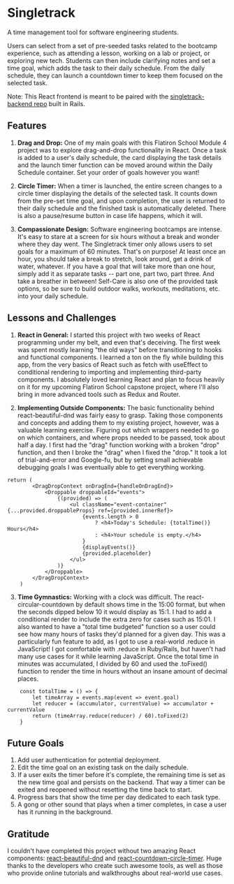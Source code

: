 # Singletrack

A time management tool for software engineering students.

Users can select from a set of pre-seeded tasks related to the bootcamp experience, such as attending a lesson, working on a lab or project, or exploring new tech. Students can then include clarifying notes and set a time goal, which adds the task to their daily schedule. From the daily schedule, they can launch a countdown timer to keep them focused on the selected task.

Note: This React frontend is meant to be paired with the [singletrack-backend repo](https://github.com/gjeffgolden/singletrack-backend) built in Rails.

## Features

1. **Drag and Drop:** One of my main goals with this Flatiron School Module 4 project was to explore drag-and-drop functionality in React. Once a task is added to a user's daily schedule, the card displaying the task details and the launch timer function can be moved around within the Daily Schedule container. Set your order of goals however you want!

2. **Circle Timer:** When a timer is launched, the entire screen changes to a circle timer displaying the details of the selected task. It counts down from the pre-set time goal, and upon completion, the user is returned to their daily schedule and the finished task is automatically deleted. There is also a pause/resume button in case life happens, which it will.

3. **Compassionate Design:** Software engineering bootcamps are intense. It's easy to stare at a screen for six hours without a break and wonder where they day went. The Singletrack timer only allows users to set goals for a maximum of 60 minutes. That's on purpose! At least once an hour, you should take a break to stretch, look around, get a drink of water, whatever. If you have a goal that will take more than one hour, simply add it as separate tasks -- part one, part two, part three. And take a breather in between! Self-Care is also one of the provided task options, so be sure to build outdoor walks, workouts, meditations, etc. into your daily schedule.

## Lessons and Challenges

1. **React in General:** I started this project with two weeks of React programming under my belt, and even that's deceiving. The first week was spent mostly learning "the old ways" before transitioning to hooks and functional components. I learned a ton on the fly while building this app, from the very basics of React such as fetch with useEffect to conditional rendering to importing and implementing third-party components. I absolutely loved learning React and plan to focus heavily on it for my upcoming Flatiron School capstone project, where I'll also bring in more advanced tools such as Redux and Router.

2. **Implementing Outside Components:** The basic functionality behind react-beautiful-dnd was fairly easy to grasp. Taking those components and concepts and adding them to my existing project, however, was a valuable learning exercise. Figuring out which wrappers needed to go on which containers, and where props needed to be passed, took about half a day. I first had the "drag" function working with a broken "drop" function, and then I broke the "drag" when I fixed the "drop." It took a lot of trial-and-error and Google-fu, but by setting small achievable debugging goals I was eventually able to get everything working.

```
return (
        <DragDropContext onDragEnd={handleOnDragEnd}>
            <Droppable droppableId="events">
                {(provided) => (
                    <ul className="event-container" {...provided.droppableProps} ref={provided.innerRef}>
                        {events.length > 0
                            ? <h4>Today's Schedule: {totalTime()} Hours</h4>
                            : <h4>Your schedule is empty.</h4>
                        }
                        {displayEvents()}
                        {provided.placeholder}
                    </ul>
                )}
            </Droppable>
        </DragDropContext>
    )
```

3. **Time Gymnastics:** Working with a clock was difficult. The react-circular-countdown by default shows time in the 15:00 format, but when the seconds dipped below 10 it would display as 15:1. I had to add a conditional render to include the extra zero for cases such as 15:01. I also wanted to have a "total time budgeted" function so a user could see how many hours of tasks they'd planned for a given day. This was a particularly fun feature to add, as I got to use a real-world .reduce in JavaScript! I got comfortable with .reduce in Ruby/Rails, but haven't had many use cases for it while learning JavaScript. Once the total time in minutes was accumulated, I divided by 60 and used the .toFixed() function to render the time in hours without an insane amount of decimal places.

```
    const totalTime = () => {
        let timeArray = events.map(event => event.goal)
        let reducer = (accumulator, currentValue) => accumulator + currentValue
        return (timeArray.reduce(reducer) / 60).toFixed(2)
    }
```

## Future Goals

1. Add user authentication for potential deployment.
2. Edit the time goal on an existing task on the daily schedule.
3. If a user exits the timer before it's complete, the remaining time is set as the new time goal and persists on the backend. That way a timer can be exited and reopened without resetting the time back to start.
4. Progress bars that show the time per day dedicated to each task type.
5. A gong or other sound that plays when a timer completes, in case a user has it running in the background.

## Gratitude

I couldn't have completed this project without two amazing React components: [react-beautiful-dnd](https://github.com/atlassian/react-beautiful-dnd) and [react-countdown-circle-timer](https://www.npmjs.com/package/react-countdown-circle-timer). Huge thanks to the developers who create such awesome tools, as well as those who provide online tutorials and walkthroughs about real-world use cases.
